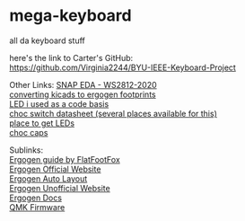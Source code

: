 # mega-keyboard
all da keyboard stuff

here's the link to Carter's GitHub: \
https://github.com/Virginia2244/BYU-IEEE-Keyboard-Project

Other Links:
[SNAP EDA - WS2812-2020](https://www.snapeda.com/parts/WS2812-2020/Worldsemi/view-part/?company=BYU&) \
[converting kicads to ergogen footprints](https://nilnil.notion.site/Convert-Kicad-Footprints-to-Ergogen-8340ce87ad554c69af4e3f92bc9a0898#03eb03c468ba49feabb4847096c0ff94) \
[LED i used as a code basis](https://github.com/infused-kim/kb_ergogen_fp/blob/main/smd_0805.js) \
[choc switch datasheet (several places available for this)](https://cdn-shop.adafruit.com/product-files/5113/CHOC+keyswitch_Kailh-CPG135001D01_C400229.pdf) \
[place to get LEDs](https://www.adafruit.com/product/4684) \
[choc caps](https://a.co/d/dT4MgD5)

Sublinks: \
[Ergogen guide by FlatFootFox](https://flatfootfox.com/ergogen-introduction/) \
[Ergogen Official Website](https://ergogen.xyz/) \
[Ergogen Auto Layout](https://pashutk.com/ergopad/) \
[Ergogen Unofficial Website](https://ergogen.cache.works/) \
[Ergogen Docs](https://docs.ergogen.xyz/) \
[QMK Firmware](https://qmk.fm/)
